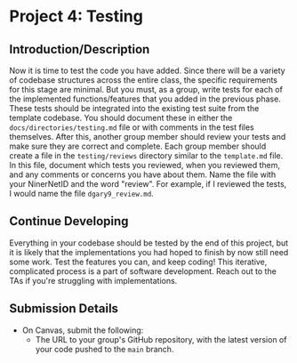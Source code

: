 # Project 4: Testing

## Introduction/Description

Now it is time to test the code you have added. Since there will be a variety of codebase structures across the entire class, the specific requirements for this stage are minimal. But you must, as a group, write tests for each of the implemented functions/features that you added in the previous phase. These tests should be integrated into the existing test suite from the template codebase. You should document these in either the `docs/directories/testing.md` file or with comments in the test files themselves. After this, another group member should review your tests and make sure they are correct and complete. Each group member should create a file in the `testing/reviews` directory similar to the `template.md` file. In this file, document which tests you reviewed, when you reviewed them, and any comments or concerns you have about them. Name the file with your NinerNetID and the word "review". For example, if I reviewed the tests, I would name the file `dgary9_review.md`.

## Continue Developing

Everything in your codebase should be tested by the end of this project, but it is likely that the implementations you had hoped to finish by now still need some work. Test the features you can, and keep coding! This iterative, complicated process is a part of software development. Reach out to the TAs if you're struggling with implementations.

## Submission Details

- On Canvas, submit the following:
  - The URL to your group's GitHub repository, with the latest version of your code pushed to the `main` branch.
